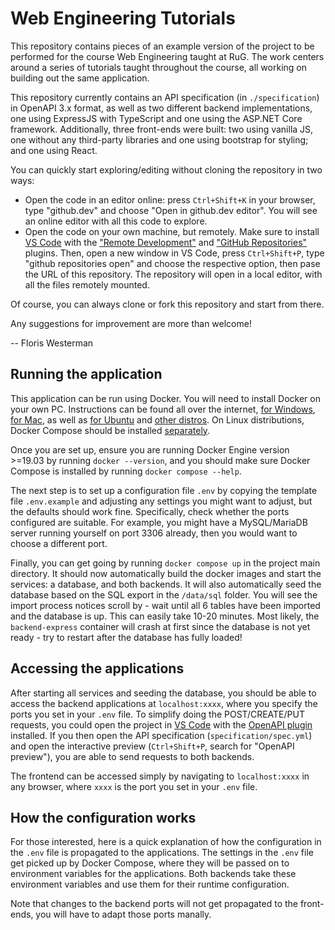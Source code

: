# Web Engineering Tutorials

This repository contains pieces of an example version of the project to be performed for the course Web Engineering taught at RuG. The work centers around a series of tutorials taught throughout the course, all working on building out the same application.

This repository currently contains an API specification (in `./specification`) in OpenAPI 3.x format, as well as two different backend implementations, one using ExpressJS with TypeScript and one using the ASP.NET Core framework. Additionally, three front-ends were built: two using vanilla JS, one without any third-party libraries and one using bootstrap for styling; and one using React.

You can quickly start exploring/editing without cloning the repository in two ways:

- Open the code in an editor online: press `Ctrl+Shift+K` in your browser, type "github.dev" and choose "Open in github.dev editor". You will see an online editor with all this code to explore.
- Open the code on your own machine, but remotely. Make sure to install [VS Code](https://code.visualstudio.com/download) with the ["Remote Development"](ms-vscode-remote.vscode-remote-extensionpack) and ["GitHub Repositories"](https://marketplace.visualstudio.com/items?itemName=GitHub.remotehub) plugins. Then, open a new window in VS Code, press `Ctrl+Shift+P`, type "github repositories open" and choose the respective option, then pase the URL of this repository. The repository will open in a local editor, with all the files remotely mounted.

Of course, you can always clone or fork this repository and start from there.

Any suggestions for improvement are more than welcome!

-- Floris Westerman

## Running the application

This application can be run using Docker. You will need to install Docker on your own PC. Instructions can be found all over the internet, [for Windows](https://docs.docker.com/desktop/windows/install/), [for Mac](https://docs.docker.com/desktop/mac/install/), as well as [for Ubuntu](https://docs.docker.com/engine/install/ubuntu/) and [other distros](https://docs.docker.com/engine/install/). On Linux distributions, Docker Compose should be installed [separately](https://docs.docker.com/compose/install/linux/).

Once you are set up, ensure you are running Docker Engine version >=19.03 by running `docker --version`, and you should make sure Docker Compose is installed by running `docker compose --help`.

The next step is to set up a configuration file `.env` by copying the template file `.env.example` and adjusting any settings you might want to adjust, but the defaults should work fine. Specifically, check whether the ports configured are suitable. For example, you might have a MySQL/MariaDB server running yourself on port 3306 already, then you would want to choose a different port.

Finally, you can get going by running `docker compose up` in the project main directory. It should now automatically build the docker images and start the services: a database, and both backends. It will also automatically seed the database based on the SQL export in the `/data/sql` folder. You will see the import process notices scroll by - wait until all 6 tables have been imported and the database is up. This can easily take 10-20 minutes. Most likely, the `backend-express` container will crash at first since the database is not yet ready - try to restart after the database has fully loaded!

## Accessing the applications

After starting all services and seeding the database, you should be able to access the backend applications at `localhost:xxxx`, where you specify the ports you set in your `.env` file. To simplify doing the POST/CREATE/PUT requests, you could open the project in [VS Code](https://code.visualstudio.com/download) with the [OpenAPI plugin](https://marketplace.visualstudio.com/items?itemName=42Crunch.vscode-openapi) installed. If you then open the API specification (`specification/spec.yml`) and open the interactive preview (`Ctrl+Shift+P`, search for "OpenAPI preview"), you are able to send requests to both backends.

The frontend can be accessed simply by navigating to `localhost:xxxx` in any browser, where `xxxx` is the port you set in your `.env` file.

## How the configuration works

For those interested, here is a quick explanation of how the configuration in the `.env` file is propagated to the applications. The settings in the `.env` file get picked up by Docker Compose, where they will be passed on to environment variables for the applications. Both backends take these environment variables and use them for their runtime configuration.

Note that changes to the backend ports will not get propagated to the front-ends, you will have to adapt those ports manally.
